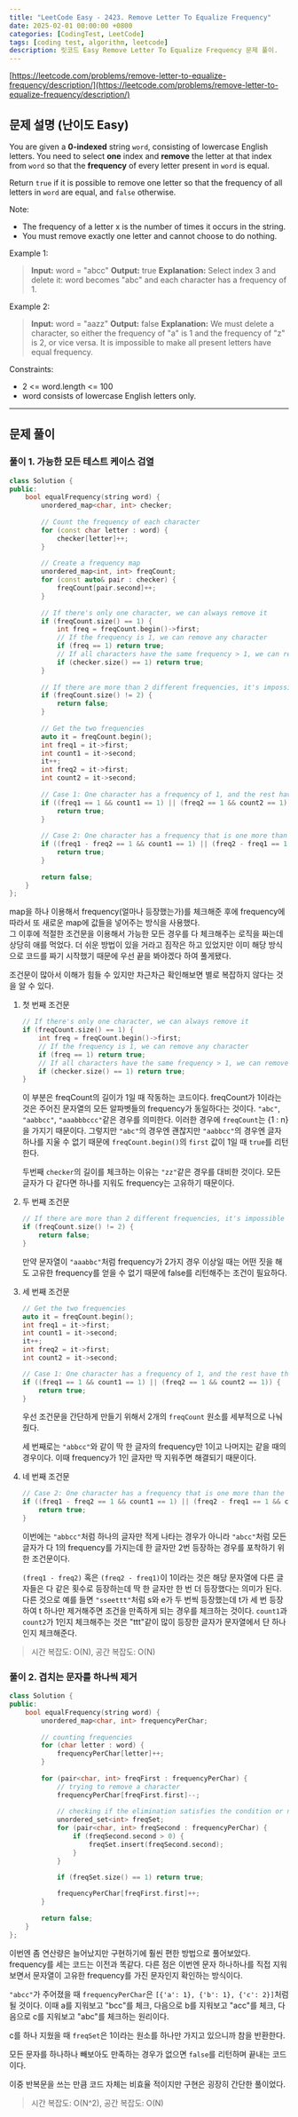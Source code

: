 ```yaml
---
title: "LeetCode Easy - 2423. Remove Letter To Equalize Frequency"
date: 2025-02-01 00:00:00 +0800
categories: [CodingTest, LeetCode]
tags: [coding test, algorithm, leetcode] 
description: 릿코드 Easy Remove Letter To Equalize Frequency 문제 풀이.
---
```

[https://leetcode.com/problems/remove-letter-to-equalize-frequency/description/](https://leetcode.com/problems/remove-letter-to-equalize-frequency/description/)

## 문제 설명 (난이도 Easy)

You are given a **0-indexed** string `word`, consisting of lowercase English letters. You need to select **one** index and **remove** the letter at that index from `word` so that the **frequency** of every letter present in `word` is equal.

Return `true` if it is possible to remove one letter so that the frequency of all letters in `word` are equal, and `false` otherwise.

Note:

* The frequency of a letter x is the number of times it occurs in the string.
* You must remove exactly one letter and cannot choose to do nothing.

 

Example 1:

> **Input:** word = "abcc"
**Output:** true
**Explanation:** Select index 3 and delete it: word becomes "abc" and each character has a frequency of 1.

Example 2:

> **Input:** word = "aazz" 
**Output:** false
**Explanation:** We must delete a character, so either the frequency of "a" is 1 and the frequency of "z" is 2, or vice versa. It is impossible to make all present letters have equal frequency.

 

Constraints:
* 2 <= word.length <= 100 
* word consists of lowercase English letters only.
<hr />

## 문제 풀이
### 풀이 1. 가능한 모든 테스트 케이스 검열
```cpp
class Solution {
public:
    bool equalFrequency(string word) {
        unordered_map<char, int> checker;
        
        // Count the frequency of each character
        for (const char letter : word) {
            checker[letter]++;
        }
        
        // Create a frequency map
        unordered_map<int, int> freqCount;
        for (const auto& pair : checker) {
            freqCount[pair.second]++;
        }
        
        // If there's only one character, we can always remove it
        if (freqCount.size() == 1) {
            int freq = freqCount.begin()->first;
            // If the frequency is 1, we can remove any character
            if (freq == 1) return true;
            // If all characters have the same frequency > 1, we can remove one character
            if (checker.size() == 1) return true;
        }
        
        // If there are more than 2 different frequencies, it's impossible
        if (freqCount.size() != 2) {
            return false;
        }
        
        // Get the two frequencies
        auto it = freqCount.begin();
        int freq1 = it->first;
        int count1 = it->second;
        it++;
        int freq2 = it->first;
        int count2 = it->second;
        
        // Case 1: One character has a frequency of 1, and the rest have the same frequency
        if ((freq1 == 1 && count1 == 1) || (freq2 == 1 && count2 == 1)) {
            return true;
        }
        
        // Case 2: One character has a frequency that is one more than the others
        if ((freq1 - freq2 == 1 && count1 == 1) || (freq2 - freq1 == 1 && count2 == 1)) {
            return true;
        }
        
        return false;
    }
};
```

map을 하나 이용해서 frequency(얼마나 등장했는가)를 체크해준 후에 frequency에 따라서 또 새로운 map에 값들을 넣어주는 방식을 사용했다.<br />
그 이후에 적절한 조건문을 이용해서 가능한 모든 경우를 다 체크해주는 로직을 짜는데 상당히 애를 먹었다. 더 쉬운 방법이 있을 거라고 짐작은 하고 있었지만 이미 해당 방식으로 코드를 짜기 시작했기 때문에 우선 끝을 봐야겠다 하여 풀게됐다.

조건문이 많아서 이해가 힘들 수 있지만 차근차근 확인해보면 별로 복잡하지 않다는 것을 알 수 있다.

1. 첫 번째 조건문
    ```cpp
    // If there's only one character, we can always remove it
    if (freqCount.size() == 1) {
        int freq = freqCount.begin()->first;
        // If the frequency is 1, we can remove any character
        if (freq == 1) return true;
        // If all characters have the same frequency > 1, we can remove one character
        if (checker.size() == 1) return true;
    }
    ```
    이 부분은 freqCount의 길이가 1일 때 작동하는 코드이다. freqCount가 1이라는 것은 주어진 문자열의 모든 알파벳들의 frequency가 동일하다는 것이다.
    `"abc"`, `"aabbcc"`, `"aaabbbccc"`같은 경우를 의미한다. 이러한 경우에 `freqCount`는 {1 : n}을 가지기 때문이다. 그렇지만 `"abc"`의 경우엔 괜찮지만 `"aabbcc"`의 경우엔 글자 하나를 지울 수 없기 때문에 `freqCount.begin()`의 `first` 값이 1일 때 `true`를 리턴한다.

    두번째 `checker`의 길이를 체크하는 이유는 `"zz"`같은 경우를 대비한 것이다. 모든 글자가 다 같다면 하나를 지워도 frequency는 고유하기 때문이다.
    <br />
2. 두 번째 조건문 
    ```cpp
    // If there are more than 2 different frequencies, it's impossible
    if (freqCount.size() != 2) {
        return false;
    }
    ```
    만약 문자열이 `"aaabbc"`처럼 frequency가 2가지 경우 이상일 때는 어떤 짓을 해도 고유한 frequency를 얻을 수 없기 때문에 false를 리턴해주는 조건이 필요하다.
    <br />
3. 세 번째 조건문
    ```cpp
    // Get the two frequencies
    auto it = freqCount.begin();
    int freq1 = it->first;
    int count1 = it->second;
    it++;
    int freq2 = it->first;
    int count2 = it->second;
    
    // Case 1: One character has a frequency of 1, and the rest have the same frequency
    if ((freq1 == 1 && count1 == 1) || (freq2 == 1 && count2 == 1)) {
        return true;
    }
    ```
    우선 조건문을 간단하게 만들기 위해서 2개의 `freqCount` 원소를 세부적으로 나눠줬다.

    세 번째로는 `"abbcc"`와 같이 딱 한 글자의 frequency만 1이고 나머지는 같을 때의 경우이다. 이때 frequency가 1인 글자만 딱 지워주면 해결되기 때문이다.
    <br />
4. 네 번째 조건문
    ```cpp
    // Case 2: One character has a frequency that is one more than the others
    if ((freq1 - freq2 == 1 && count1 == 1) || (freq2 - freq1 == 1 && count2 == 1)) {
        return true;
    }
    ```
    이번에는 `"abbcc"`처럼 하나의 글자만 적게 나타는 경우가 아니라 `"abcc"`처럼 모든 글자가 다 1의 frequency를 가지는데 한 글자만 2번 등장하는 경우를 포착하기 위한 조건문이다.

    `(freq1 - freq2)` 혹은 `(freq2 - freq1)`이 1이라는 것은 해당 문자열에 다른 글자들은 다 같은 횟수로 등장하는데 딱 한 글자만 한 번 더 등장했다는 의미가 된다. 
    다른 것으로 예를 들면 `"sseettt"`처럼 s와 e가 두 번씩 등장했는데 t가 세 번 등장하여 t 하나만 제거해주면 조건을 만족하게 되는 경우를 체크하는 것이다.
    `count1`과 `count2`가 1인지 체크해주는 것은 "ttt"같이 많이 등장한 글자가 문자열에서 단 하나인지 체크해준다.

> 시간 복잡도: O(N), 공간 복잡도: O(N)

### 풀이 2. 겹치는 문자를 하나씩 제거
```cpp
class Solution {
public:
    bool equalFrequency(string word) {
        unordered_map<char, int> frequencyPerChar;
        
        // counting frequencies
        for (char letter : word) {
            frequencyPerChar[letter]++;
        }
        
        for (pair<char, int> freqFirst : frequencyPerChar) {
            // trying to remove a character
            frequencyPerChar[freqFirst.first]--;
            
            // checking if the elimination satisfies the condition or not
            unordered_set<int> freqSet;
            for (pair<char, int> freqSecond : frequencyPerChar) {
                if (freqSecond.second > 0) {
                    freqSet.insert(freqSecond.second);
                }
            }
            
            if (freqSet.size() == 1) return true;

            frequencyPerChar[freqFirst.first]++;
        }
        
        return false;
    }
};
```
이번엔 좀 연산량은 늘어났지만 구현하기에 훨씬 편한 방법으로 풀어보았다. 
frequency를 세는 코드는 이전과 똑같다. 다른 점은 이번엔 문자 하나하나를 직접 지워보면서 문자열이 고유한 frequency를 가진 문자인지 확인하는 방식이다.

`"abcc"`가 주어졌을 때 `frequencyPerChar`은 `[{'a': 1}, {'b': 1}, {'c': 2}]`처럼 될 것이다. 이때 a를 지워보고 "bcc"를 체크, 다음으로 b를 지워보고 "acc"를 체크, 다음으로 c를 지워보고 "abc"를 체크하는 원리이다.

c를 하나 지웠을 때 `freqSet`은 1이라는 원소를 하나만 가지고 있으니까 참을 반환한다.

모든 문자를 하나하나 빼보아도 만족하는 경우가 없으면 `false`를 리턴하며 끝내는 코드이다.

이중 반복문을 쓰는 만큼 코드 자체는 비효율 적이지만 구현은 굉장히 간단한 풀이었다.

> 시간 복잡도: O(N^2), 공간 복잡도: O(N)